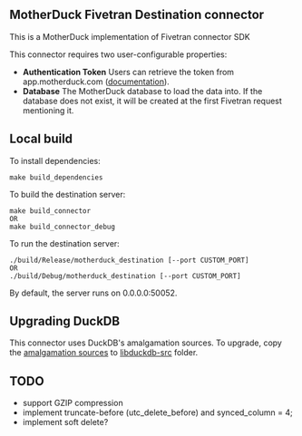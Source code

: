 ## MotherDuck Fivetran Destination connector

This is a MotherDuck implementation of Fivetran connector SDK 

This connector requires two user-configurable properties:
- **Authentication Token** Users can retrieve the token from app.motherduck.com ([documentation](https://motherduck.com/docs/authenticating-to-motherduck#authentication-using-a-service-token)).
- **Database** The MotherDuck database to load the data into. If the database does not exist, it will be created at the first Fivetran request mentioning it.

## Local build

To install dependencies:
```shell
make build_dependencies
```

To build the destination server:
```shell
make build_connector
OR 
make build_connector_debug
```

To run the destination server:
```shell
./build/Release/motherduck_destination [--port CUSTOM_PORT]
OR
./build/Debug/motherduck_destination [--port CUSTOM_PORT]
```

By default, the server runs on 0.0.0.0:50052.


## Upgrading DuckDB

This connector uses DuckDB's amalgamation sources. To upgrade, copy the [amalgamation sources](https://duckdb.org/docs/installation/?version=latest&environment=cplusplus&installer=source) to [libduckdb-src](./libduckdb-src) folder. 



## TODO
- support GZIP compression
- implement truncate-before (utc_delete_before) and synced_column = 4;
- implement soft delete?
